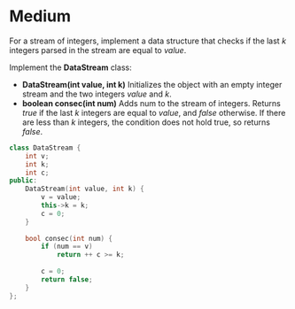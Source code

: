 # Medium

For a stream of integers, implement a data structure that checks if the last $k$ integers parsed in the stream are equal to $value$.

Implement the **DataStream** class:

- **DataStream(int value, int k)** Initializes the object with an empty integer stream and the two integers $value$ and $k$.
- **boolean consec(int num)** Adds num to the stream of integers. Returns $true$ if the last $k$ integers are equal to $value$, and $false$ otherwise. If there are less than $k$ integers, the condition does not hold true, so returns $false$.

```cpp
class DataStream {
    int v;
    int k;
    int c;
public:
    DataStream(int value, int k) {
        v = value;
        this->k = k;
        c = 0;
    }
    
    bool consec(int num) {
        if (num == v)
            return ++ c >= k;
        
        c = 0;
        return false;
    }
};
```
